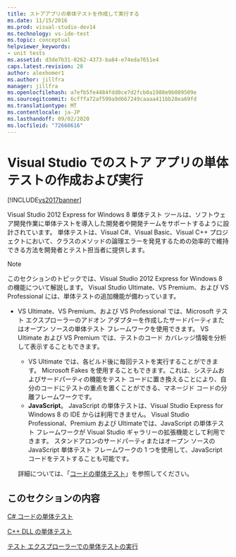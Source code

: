 ```yaml
---
title: ストアアプリの単体テストを作成して実行する
ms.date: 11/15/2016
ms.prod: visual-studio-dev14
ms.technology: vs-ide-test
ms.topic: conceptual
helpviewer_keywords:
- unit tests
ms.assetid: d3de7b31-0262-4373-ba84-e74eda7651e4
caps.latest.revision: 28
author: alexhomer1
ms.author: jillfra
manager: jillfra
ms.openlocfilehash: a7efb5fe4484fdd0ce7d2fcb0a1988e9b089509e
ms.sourcegitcommit: 6cfffa72af599a9d667249caaaa411bb28ea69fd
ms.translationtype: MT
ms.contentlocale: ja-JP
ms.lasthandoff: 09/02/2020
ms.locfileid: "72660616"
---
```

# <a name="create-and-run-unit-tests-for-a-store-app-in-visual-studio"></a>Visual Studio でのストア アプリの単体テストの作成および実行
[!INCLUDE[vs2017banner](../includes/vs2017banner.md)]

Visual Studio 2012 Express for Windows 8 単体テスト ツールは、ソフトウェア開発作業に単体テストを導入した開発者や開発チームをサポートするように設計されています。 単体テストは、Visual C#、Visual Basic、Visual C++ プロジェクトにおいて、クラスのメソッドの論理エラーを発見するための効率的で維持できる方法を開発者とテスト担当者に提供します。

> [!NOTE]
> このセクションのトピックでは、Visual Studio 2012 Express for Windows 8 の機能について解説します。 Visual Studio Ultimate、VS Premium、および VS Professional には、単体テストの追加機能が備わっています。
>
> - VS Ultimate、VS Premium、および VS Professional では、Microsoft テスト エクスプローラーのアドオン アダプターを作成したサードパーティまたはオープン ソースの単体テスト フレームワークを使用できます。 VS Ultimate および VS Premium では、テストのコード カバレッジ情報を分析して表示することもできます。
>   - VS Ultimate では、各ビルド後に毎回テストを実行することができます。 Microsoft Fakes を使用することもできます。これは、システムおよびサードパーティの機能をテスト コードに置き換えることにより、自分のコードにテストの重点を置くことができる、マネージド コードの分離フレームワークです。
>   - **JavaScript**。 JavaScript の単体テストは、Visual Studio Express for Windows 8 の IDE からは利用できません。 Visual Studio Professional、Premium および Ultimateでは、JavaScript の単体テスト フレームワークが Visual Studio ギャラリーの拡張機能として利用できます。 スタンドアロンのサードパーティまたはオープン ソースの JavaScript 単体テスト フレームワークの 1 つを使用して、JavaScript コードをテストすることも可能です。
>
>   詳細については、「[コードの単体テスト](../test/unit-test-your-code.md)」を参照してください。

## <a name="in-this-section"></a>このセクションの内容
 [C# コードの単体テスト](../test/unit-testing-visual-csharp-code-in-a-store-app.md)

 [C++ DLL の単体テスト](../test/unit-testing-a-visual-cpp-dll-for-store-apps.md)

 [テスト エクスプローラーでの単体テストの実行](../test/run-unit-tests-for-store-apps-in-visual-studio.md)
